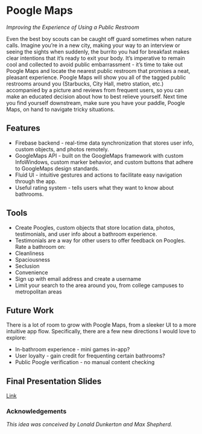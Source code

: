 # Poogle Maps

*Improving the Experience of Using a Public Restroom*

Even the best boy scouts can be caught off guard sometimes when nature calls. Imagine you’re in a new city, making your way to an interview or seeing the sights when suddenly, the burrito you had for breakfast makes clear intentions that it’s ready to exit your body. It’s imperative to remain cool and collected to avoid public embarrassment - it’s time to take out Poogle Maps and locate the nearest public restroom that promises a neat, pleasant experience. Poogle Maps will show you all of the tagged public restrooms around you (Starbucks, City Hall, metro station, etc.) accompanied by a picture and reviews from frequent users, so you can make an educated decision about how to best relieve yourself. Next time you find yourself downstream, make sure you have your paddle, Poogle Maps, on hand to navigate tricky situations.
## Features
* Firebase backend - real-time data synchronization that stores user info, custom objects, and photos remotely.
* GoogleMaps API - built on the GoogleMaps framework with custom InfoWindows, custom marker behavior, and custom buttons that adhere to GoogleMaps design standards.
* Fluid UI - intuitive gestures and actions to facilitate easy navigation through the app.
* Useful rating system - tells users what they want to know about bathrooms.

## Tools
* Create Poogles, custom objects that store location data, photos, testimonials, and user info about a bathroom experience.
* Testimonials are a way for other users to offer feedback on Poogles. Rate a bathroom on:
 * Cleanliness
 * Spaciousness
 * Seclusion
 * Convenience
* Sign up with email address and create a username
* Limit your search to the area around you, from college campuses to metropolitan areas

## Future Work

There is a lot of room to grow with Poogle Maps, from a sleeker UI to a more intuitive app flow. Specifically, there are a few new directions I would love to explore:
* In-bathroom experience - mini games in-app?
* User loyalty - gain credit for frequenting certain bathrooms?
* Public Poogle verification - no manual content checking

## Final Presentation Slides
[Link](https://docs.google.com/presentation/d/1KpfVCQdAtuc_-ZCpLHm0SRZivkMhLpecfHhmPWxRzxw/edit?usp=sharing)

### Acknowledgements
*This idea was conceived by Lonald Dunkerton and Max Shepherd.*
